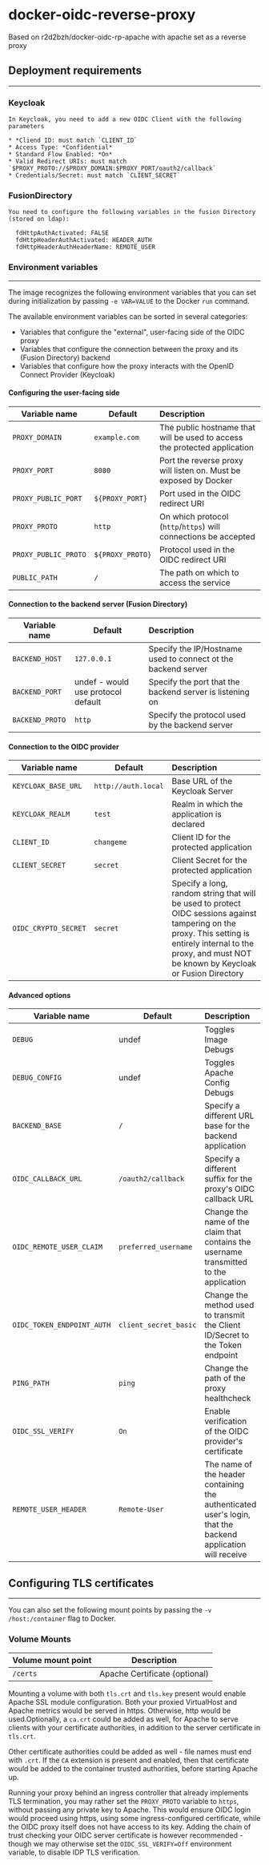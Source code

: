 # docker-oidc-reverse-proxy
Based on r2d2bzh/docker-oidc-rp-apache with apache set as a reverse proxy


## Deployment requirements
-----------------------

### Keycloak

~~~~~~~~~~~~~~~
In Keycloak, you need to add a new OIDC Client with the following parameters

* *Cliend ID: must match `CLIENT_ID`
* Access Type: *Confidential*
* Standard Flow Enabled: *On*
* Valid Redirect URIs: must match `$PROXY_PROTO://$PROXY_DOMAIN:$PROXY_PORT/oauth2/callback`
* Credentials/Secret: must match `CLIENT_SECRET`
~~~~~~~~~~~~~~~

### FusionDirectory
~~~~~~~~~~~~~~~
You need to configure the following variables in the fusion Directory (stored on ldap):

  fdHttpAuthActivated: FALSE
  fdHttpHeaderAuthActivated: HEADER_AUTH
  fdHttpHeaderAuthHeaderName: REMOTE_USER
~~~~~~~~~~~~~~~
### Environment variables
---------------------

The image recognizes the following environment variables that you can set during
initialization by passing `-e VAR=VALUE` to the Docker `run` command.

The available environment variables can be sorted in several categories:

* Variables that configure the "external", user-facing side of the OIDC proxy
* Variables that configure the connection between the proxy and its (Fusion Directory) backend
* Variables that configure how the proxy interacts with the OpenID Connect Provider (Keycloak)


#### Configuring the user-facing side

|    Variable name             | Default                                   | Description                                                                |
|------------------------------|-------------------------------------------|:---------------------------------------------------------------------------|
|  `PROXY_DOMAIN`              | `example.com`                             | The public hostname that will be used to access the protected application  |
|  `PROXY_PORT`                | `8080`                                    | Port the reverse proxy will listen on. Must be exposed by Docker           |
|  `PROXY_PUBLIC_PORT`         | `${PROXY_PORT}`                           | Port used in the OIDC redirect URI                                         |
|  `PROXY_PROTO`               | `http`                                    | On which protocol (`http`/`https`) will connections be accepted            |
|  `PROXY_PUBLIC_PROTO`        | `${PROXY_PROTO}`                          | Protocol used in the OIDC redirect URI                                     |
|  `PUBLIC_PATH`               | `/`                                       | The path on which to access the service                                    |

#### Connection to the backend server (Fusion Directory)

|    Variable name              | Default                                   | Description                                                               |
|-------------------------------|-------------------------------------------|:--------------------------------------------------------------------------|
|  `BACKEND_HOST`               | `127.0.0.1`                               | Specify the IP/Hostname used to connect ot the backend server             |
|  `BACKEND_PORT`               | undef - would use protocol default        | Specify the port that the backend server is listening on                  |
|  `BACKEND_PROTO`              | `http`                                    | Specify the protocol used by the backend server                           |

#### Connection to the OIDC provider

|    Variable name              | Default                                   | Description
|-------------------------------|-------------------------------------------|:--------------------------------------------------------------------------|
|  `KEYCLOAK_BASE_URL`          | `http://auth.local`                       | Base URL of the Keycloak Server
|  `KEYCLOAK_REALM`             | `test`                                    | Realm in which the application is declared
|  `CLIENT_ID`                  | `changeme`                                | Client ID for the protected application
|  `CLIENT_SECRET`              | `secret`                                  | Client Secret for the protected application
|  `OIDC_CRYPTO_SECRET`         | `secret`                                  | Specify a long, random string that will be used to protect OIDC sessions against tampering on the proxy. This setting is entirely internal to the proxy, and must NOT be known by Keycloak or Fusion Directory


#### Advanced options

|    Variable name              | Default                                   | Description
|-------------------------------|-------------------------------------------|:--------------------------------------------------------------------------|
|  `DEBUG`                      | undef                                     | Toggles Image Debugs
|  `DEBUG_CONFIG`               | undef                                     | Toggles Apache Config Debugs
|  `BACKEND_BASE`               | `/`                                       | Specify a different URL base for the backend application
|  `OIDC_CALLBACK_URL`          | `/oauth2/callback`                        | Specify a different suffix for the proxy's OIDC callback URL
|  `OIDC_REMOTE_USER_CLAIM`     | `preferred_username`                      | Change the name of the claim that contains the username transmitted to the application
|  `OIDC_TOKEN_ENDPOINT_AUTH`   | `client_secret_basic`                     | Change the method used to transmit the Client ID/Secret to the Token endpoint
|  `PING_PATH`                  | `ping`                                    | Change the path of the proxy healthcheck
|  `OIDC_SSL_VERIFY`            | `On`                                      | Enable verification of the OIDC provider's certificate
|  `REMOTE_USER_HEADER`         | `Remote-User`                             | The name of the header containing the authenticated user's login, that the backend application will receive

## Configuring TLS certificates
----------------------------

You can also set the following mount points by passing the `-v /host:/container`
flag to Docker.

### Volume Mounts


|  Volume mount point | Description                   |
|---------------------|-------------------------------|
|  `/certs`           | Apache Certificate (optional) |

Mounting a volume with both `tls.crt` and `tls.key` present would enable Apache
SSL module configuration. Both your proxied VirtualHost and Apache metrics would
be served in https. Otherwise, http would be used.Optionally, a `ca.crt` could
be added as well, for Apache to serve clients with your certificate authorities,
in addition to the server certificate in `tls.crt`.

Other certificate authorities could be added as well - file names must end with
`.crt`. If the `CA` extension is present and enabled, then that certificate
would be added to the container trusted authorities, before starting Apache up.

Running your proxy behind an ingress controller that already implements TLS
termination, you may rather set the `PROXY_PROTO` variable to `https`, without
passing any private key to Apache. This would ensure OIDC login would proceed
using https, using some ingress-configured certificate, while the OIDC proxy
itself does not have access to its key. Adding the chain of trust checking your
OIDC server certificate is however recommended - though we may otherwise set
the `OIDC_SSL_VERIFY=Off` environment variable, to disable IDP TLS verification.
